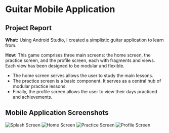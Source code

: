 # Guitar Mobile Application
## Project Report
**What:**
Using Android Studio, I created a simplistic guitar application to learn from.

**How:**
This game comprises three main screens: the home screen, the practice screen, and the profile screen, each with fragments and views. Each view has been designed to be modular and flexible.
- The home screen serves allows the user to study the main lessons.
- The practice screen is a basic component. It serves as a central hub of modular practice lessons.
- Finally, the profile screen allows the user to view their days practiced and achievements.

## Mobile Application Screenshots
![Splash Screen](README_images/G_SplashScreen.png)
![Home Screen](README_images/G_HomeScreen.png)
![Practice Screen](README_images/G_PracticeScreen.png)
![Profile Screen](README_images/G_ProfileScreen.png)
